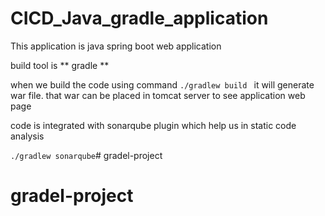 # CICD_Java_gradle_application

This application is java spring boot web application  

build tool is ** gradle **

when we build the code using command ```./gradlew build ``` it will generate war file. that war can be placed in tomcat server to see application web page

code is integrated with sonarqube plugin which help us in static code analysis 

``` ./gradlew sonarqube ```# gradel-project
# gradel-project
